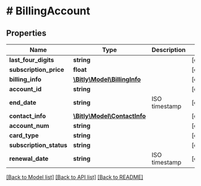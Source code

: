 # # BillingAccount

## Properties

Name | Type | Description | Notes
------------ | ------------- | ------------- | -------------
**last_four_digits** | **string** |  | [optional]
**subscription_price** | **float** |  | [optional]
**billing_info** | [**\Bitly\Model\BillingInfo**](BillingInfo.md) |  | [optional]
**account_id** | **string** |  | [optional]
**end_date** | **string** | ISO timestamp | [optional]
**contact_info** | [**\Bitly\Model\ContactInfo**](ContactInfo.md) |  | [optional]
**account_num** | **string** |  | [optional]
**card_type** | **string** |  | [optional]
**subscription_status** | **string** |  | [optional]
**renewal_date** | **string** | ISO timestamp | [optional]

[[Back to Model list]](../../README.md#models) [[Back to API list]](../../README.md#endpoints) [[Back to README]](../../README.md)
